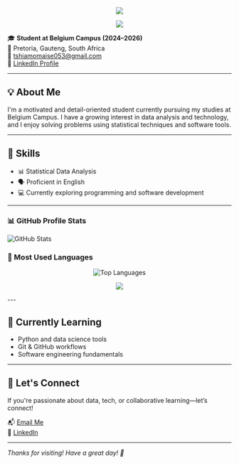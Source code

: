 <p align="center">
  <img src="https://readme-typing-svg.demolab.com?font=Fira+Code&size=30&pause=1000&color=FFFFFF&center=true&vCenter=true&width=800&height=100&lines=👋+Hello+There+--+I'm+Tshiamo!" />
</p>

<p align="center">
  <img src="https://capsule-render.vercel.app/api?type=waving&color=8A2BE2&height=150&section=header&text=Welcome%20to%20My%20World&fontSize=35&fontAlignY=40&animation=twinkling&fontColor=ffffff" />
</p>



🎓 **Student at Belgium Campus (2024–2026)**  
📍 Pretoria, Gauteng, South Africa  
📧 [tshiamomaise053@gmail.com](mailto:tshiamomaise053@gmail.com)  
🔗 [LinkedIn Profile](https://www.linkedin.com/in/tshiamo-maise-517260332)

---

## 💡 About Me

I'm a motivated and detail-oriented student currently pursuing my studies at Belgium Campus. I have a growing interest in data analysis and technology, and I enjoy solving problems using statistical techniques and software tools.

---

## 🧠 Skills

- 📊 Statistical Data Analysis  
- 🗣️ Proficient in English  
- 💻 Currently exploring programming and software development  

---



### 📊 GitHub Profile Stats

<p> 
<img src="https://github-readme-stats.vercel.app/api?username=Tshiamo912&show_icons=true&theme=radical&custom_title=Tshiamo912's%20GitHub%20Stats" alt="GitHub Stats" />
</p>

### 📌 Most Used Languages

<p align="center">
  <img src="https://github-readme-stats.vercel.app/api/top-langs/?username=Tshiamo912&layout=compact&theme=radical" alt="Top Languages" />
</p>

<p align="center">
  <img src="https://profile-counter.glitch.me/Tshiamo912/count.svg"/>
</p>
---

## 🌱 Currently Learning

- Python and data science tools  
- Git & GitHub workflows  
- Software engineering fundamentals  

---

## 🤝 Let's Connect

If you're passionate about data, tech, or collaborative learning—let’s connect!

📬 [Email Me](mailto:tshiamomaise053@gmail.com)  
🔗 [LinkedIn](https://www.linkedin.com/in/tshiamo-maise-517260332)

---

*Thanks for visiting! Have a great day! 🚀*


